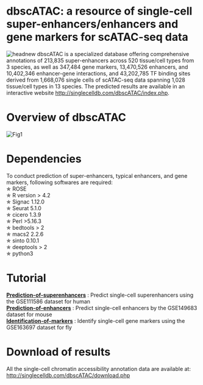 # dbscATAC: a resource of single-cell super-enhancers/enhancers and gene markers for scATAC-seq data
![headnew](https://github.com/user-attachments/assets/a1ae902b-3291-4f3b-a069-0b04f8eeaf7a)
dbscATAC is a specialized database offering comprehensive annotations of 213,835 super-enhancers across 520 tissue/cell types from 3 species, as well as 347,484 gene markers, 13,470,526 enhancers, and 10,402,346 enhancer-gene interactions, and 43,202,785 TF binding sites derived from 1,668,076 single cells of scATAC-seq data spanning 1,028 tissue/cell types in 13 species. The predicted results are available in an interactive website http://singlecelldb.com/dbscATAC/index.php.

# Overview of dbscATAC
![Fig1](https://github.com/user-attachments/assets/184c25ed-988c-4671-9fdc-3a6be4d8c92b)<br />

# Dependencies
To conduct prediction of super-enhancers, typical enhancers, and gene markers, following softwares are required:<br />
✯ ROSE<br />
✯ R version > 4.2<br />
✯ Signac 1.12.0<br />
✯ Seurat 5.1.0<br />
✯ cicero 1.3.9<br />
✯ Perl >5.16.3<br />
✯ bedtools > 2<br />
✯ macs2 2.2.6<br />
✯ sinto 0.10.1<br />
✯ deeptools > 2<br />
✯ python3<br />

# Tutorial
**[Prediction-of-superenhancers](https://github.com/EvansGao/dbscATAC/wiki/Prediction-of-superenhancers)**   : Predict single-cell superenhancers using the GSE111586 dataset for human<br />
**[Prediction-of-enhancers](https://github.com/EvansGao/dbscATAC/wiki/Prediction-of-enhancers)**   : Predict single-cell enhancers by the GSE149683 dataset for mouse<br />
**[Identification-of-markers](https://github.com/EvansGao/dbscATAC/wiki/Identification-of-markers)**   : Identify single-cell gene markers using the GSE163697 dataset for fly<br />

  
# Download of results
All the single-cell chromatin accessibility annotation data are available at:<br />
http://singlecelldb.com/dbscATAC/download.php
